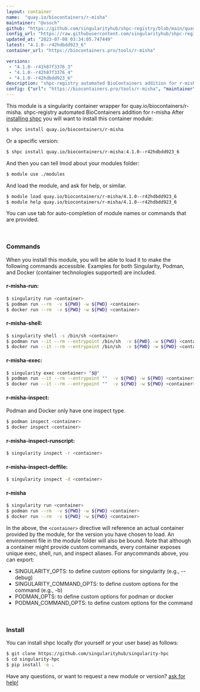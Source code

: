 ```yaml
---
layout: container
name:  "quay.io/biocontainers/r-misha"
maintainer: "@vsoch"
github: "https://github.com/singularityhub/shpc-registry/blob/main/quay.io/biocontainers/r-misha/container.yaml"
config_url: "https://raw.githubusercontent.com/singularityhub/shpc-registry/main/quay.io/biocontainers/r-misha/container.yaml"
updated_at: "2023-07-08 03:34:05.747449"
latest: "4.1.0--r42hdbdd923_6"
container_url: "https://biocontainers.pro/tools/r-misha"

versions:
 - "4.1.0--r41h87f3376_3"
 - "4.1.0--r42h87f3376_4"
 - "4.1.0--r42hdbdd923_6"
description: "shpc-registry automated BioContainers addition for r-misha"
config: {"url": "https://biocontainers.pro/tools/r-misha", "maintainer": "@vsoch", "description": "shpc-registry automated BioContainers addition for r-misha", "latest": {"4.1.0--r42hdbdd923_6": "sha256:cfcbf03f1df08149788a113ed0db8bb012d64d3ad699fabcc3998d8170ee9c7b"}, "tags": {"4.1.0--r41h87f3376_3": "sha256:2e6e7f9883bf497da9b96c25564dd1976f53f2ec3d4570226e36c5d7d9af2b27", "4.1.0--r42h87f3376_4": "sha256:a5d293d63c1b36194cb09436337fb9700e4112b62169bb5da5074645b552f8bc", "4.1.0--r42hdbdd923_6": "sha256:cfcbf03f1df08149788a113ed0db8bb012d64d3ad699fabcc3998d8170ee9c7b"}, "docker": "quay.io/biocontainers/r-misha"}
---
```


This module is a singularity container wrapper for quay.io/biocontainers/r-misha.
shpc-registry automated BioContainers addition for r-misha
After [installing shpc](#install) you will want to install this container module:


```bash
$ shpc install quay.io/biocontainers/r-misha
```

Or a specific version:

```bash
$ shpc install quay.io/biocontainers/r-misha:4.1.0--r42hdbdd923_6
```

And then you can tell lmod about your modules folder:

```bash
$ module use ./modules
```

And load the module, and ask for help, or similar.

```bash
$ module load quay.io/biocontainers/r-misha/4.1.0--r42hdbdd923_6
$ module help quay.io/biocontainers/r-misha/4.1.0--r42hdbdd923_6
```

You can use tab for auto-completion of module names or commands that are provided.

<br>

### Commands

When you install this module, you will be able to load it to make the following commands accessible.
Examples for both Singularity, Podman, and Docker (container technologies supported) are included.

#### r-misha-run:

```bash
$ singularity run <container>
$ podman run --rm  -v ${PWD} -w ${PWD} <container>
$ docker run --rm  -v ${PWD} -w ${PWD} <container>
```

#### r-misha-shell:

```bash
$ singularity shell -s /bin/sh <container>
$ podman run --it --rm --entrypoint /bin/sh  -v ${PWD} -w ${PWD} <container>
$ docker run --it --rm --entrypoint /bin/sh  -v ${PWD} -w ${PWD} <container>
```

#### r-misha-exec:

```bash
$ singularity exec <container> "$@"
$ podman run --it --rm --entrypoint ""  -v ${PWD} -w ${PWD} <container> "$@"
$ docker run --it --rm --entrypoint ""  -v ${PWD} -w ${PWD} <container> "$@"
```

#### r-misha-inspect:

Podman and Docker only have one inspect type.

```bash
$ podman inspect <container>
$ docker inspect <container>
```

#### r-misha-inspect-runscript:

```bash
$ singularity inspect -r <container>
```

#### r-misha-inspect-deffile:

```bash
$ singularity inspect -d <container>
```



#### r-misha

```bash
$ singularity run <container>
$ podman run --rm  -v ${PWD} -w ${PWD} <container>
$ docker run --rm  -v ${PWD} -w ${PWD} <container>
```


In the above, the `<container>` directive will reference an actual container provided
by the module, for the version you have chosen to load. An environment file in the
module folder will also be bound. Note that although a container
might provide custom commands, every container exposes unique exec, shell, run, and
inspect aliases. For anycommands above, you can export:

 - SINGULARITY_OPTS: to define custom options for singularity (e.g., --debug)
 - SINGULARITY_COMMAND_OPTS: to define custom options for the command (e.g., -b)
 - PODMAN_OPTS: to define custom options for podman or docker
 - PODMAN_COMMAND_OPTS: to define custom options for the command

<br>

### Install

You can install shpc locally (for yourself or your user base) as follows:

```bash
$ git clone https://github.com/singularityhub/singularity-hpc
$ cd singularity-hpc
$ pip install -e .
```

Have any questions, or want to request a new module or version? [ask for help!](https://github.com/singularityhub/singularity-hpc/issues)